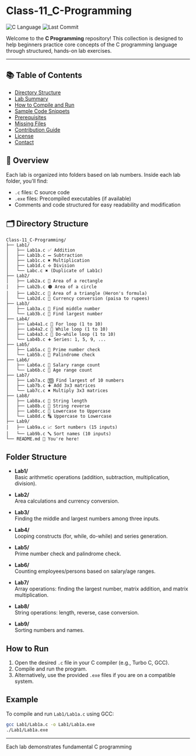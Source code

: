 # Class-11_C-Programming

![C Language](https://img.shields.io/badge/Language-C-blue?logo=c)
![Last Commit](https://img.shields.io/github/last-commit/Suresh-Shrestha1/Class-11_C-Programming)

Welcome to the **C Programming** repository! This collection is designed to help beginners practice core concepts of the C programming language through structured, hands-on lab exercises.

---

## 📚 Table of Contents

- [Directory Structure](#-directory-structure)  
- [Lab Summary](#-lab-summary-table)  
- [How to Compile and Run](#-how-to-compile-and-run)  
- [Sample Code Snippets](#-sample-code-snippets)  
- [Prerequisites](#-prerequisites)  
- [Missing Files](#-missing-files)  
- [Contribution Guide](#-contribution-guide)  
- [License](#-license)  
- [Contact](#-contact)  

## 🧭 Overview

Each lab is organized into folders based on lab numbers. Inside each lab folder, you'll find:

- `.c` files: C source code
- `.exe` files: Precompiled executables (if available)
- Comments and code structured for easy readability and modification

## 🗂️ Directory Structure

```
Class-11_C-Programming/
├── Lab1/
│   ├── Lab1a.c ✅ Addition
│   ├── Lab1b.c ➖ Subtraction
│   ├── Lab1c.c ✖️ Multiplication
│   ├── Lab1d.c ➗ Division
│   └── Labc.c ✖️ (Duplicate of Lab1c)
├── Lab2/
│   ├── Lab2a.c 🧮 Area of a rectangle
│   ├── Lab2b.c 🟠 Area of a circle
│   ├── Lab2c.c 🔺 Area of a triangle (Heron's formula)
│   └── Lab2d.c 💱 Currency conversion (paisa to rupees)
├── Lab3/
│   ├── Lab3a.c 🔢 Find middle number
│   └── Lab3b.c 🥇 Find largest number
├── Lab4/
│   ├── Lab4a1.c 🔁 For loop (1 to 10)
│   ├── Lab4a2.c 🔁 While loop (1 to 10)
│   ├── Lab4a3.c 🔁 Do-while loop (1 to 10)
│   └── Lab4b.c ➕ Series: 1, 5, 9, ...
├── Lab5/
│   ├── Lab5a.c 🧪 Prime number check
│   └── Lab5b.c 🔄 Palindrome check
├── Lab6/
│   ├── Lab6a.c 💼 Salary range count
│   └── Lab6b.c 👤 Age range count
├── Lab7/
│   ├── Lab7a.c 🔟 Find largest of 10 numbers
│   ├── Lab7b.c ➕ Add 3x3 matrices
│   └── Lab7c.c ✖️ Multiply 3x3 matrices
├── Lab8/
│   ├── Lab8a.c 📏 String length
│   ├── Lab8b.c 🔁 String reverse
│   ├── Lab8c.c 🔡 Lowercase to Uppercase
│   └── Lab8d.c 🔠 Uppercase to Lowercase
├── Lab9/
│   ├── Lab9a.c 📈 Sort numbers (15 inputs)
│   └── Lab9b.c 🔤 Sort names (10 inputs)
└── README.md 📘 You're here!
```


## Folder Structure

- **Lab1/**  
  Basic arithmetic operations (addition, subtraction, multiplication, division).

- **Lab2/**  
  Area calculations and currency conversion.

- **Lab3/**  
  Finding the middle and largest numbers among three inputs.

- **Lab4/**  
  Looping constructs (for, while, do-while) and series generation.

- **Lab5/**  
  Prime number check and palindrome check.

- **Lab6/**  
  Counting employees/persons based on salary/age ranges.

- **Lab7/**  
  Array operations: finding the largest number, matrix addition, and matrix multiplication.

- **Lab8/**  
  String operations: length, reverse, case conversion.

- **Lab9/**  
  Sorting numbers and names.

## How to Run

1. Open the desired `.c` file in your C compiler (e.g., Turbo C, GCC).
2. Compile and run the program.
3. Alternatively, use the provided `.exe` files if you are on a compatible system.

## Example

To compile and run `Lab1/Lab1a.c` using GCC:

```sh
gcc Lab1/Lab1a.c -o Lab1/Lab1a.exe
./Lab1/Lab1a.exe
```

---

Each lab demonstrates fundamental C programming
